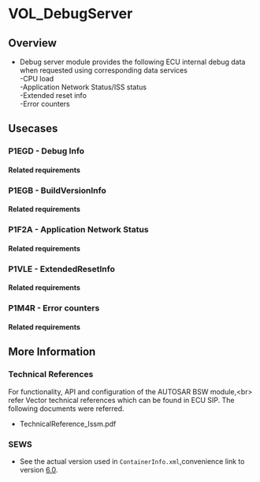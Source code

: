 # VOL_DebugServer

## Overview

* Debug server module provides the following ECU internal debug data when requested using corresponding data services<br/>
	-CPU load<br/>
	-Application Network Status/ISS status<br/>
	-Extended reset info<br/>
	-Error counters
	
## Usecases
### P1EGD - Debug Info
#### Related requirements
### P1EGB - BuildVersionInfo
#### Related requirements
### P1F2A - Application Network Status
#### Related requirements
### P1VLE - ExtendedResetInfo
#### Related requirements
### P1M4R - Error counters
#### Related requirements

## More Information

### Technical References

  For functionality, API and configuration of the AUTOSAR BSW module,<br\> refer Vector technical references which can be found in ECU SIP.
  The following documents were referred.
* TechnicalReference_Issm.pdf

### SEWS

* See the actual version used in `ContainerInfo.xml`,convenience link to version [6.0](https://sews.volvo.net/Sews2/ViewData/ViewContainerData.aspx?ContainerId=26026).

